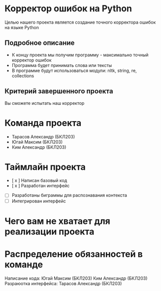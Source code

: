 # Корректор ошибок на Python
Целью нашего проекта является создание точного корректора ошибок на языке Python

## Подробное описание
* К концу проекта мы получим программу - максимально точный корректор ошибок
* Программа будет принимать слова или тексты
* В программе будут использоваться модули: nltk, string, re, collections

## Критерий завершенного проекта
Вы сможете испытать наш корректор

# Команда проекта
* Тарасов Александр (БКЛ203)
* Югай Максим (БКЛ203)
* Ким Александр (БКЛ203)
 
# Таймлайн проекта
- [ x ] Написан базовый код
- [ x ] Разработан интерфейс
- [ ] Разработаны биграммы для распознавания контекста
- [ ] Интегрирован интерфейс 
# Чего вам не хватает для реализации проекта

# Распределение обязанностей в команде
Написание кода: Югай Максим (БКЛ203) Ким Александр (БКЛ203)
Разраюотка интерфейса: Тарасов Александр (БКЛ203)
